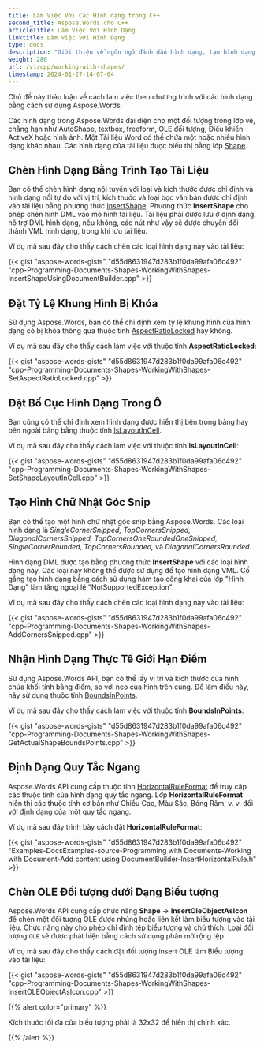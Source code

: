 ```yaml
---
title: Làm Việc Với Các Hình dạng trong C++
second_title: Aspose.Words cho C++
articleTitle: Làm Việc Với Hình Dạng
linktitle: Làm Việc Với Hình Dạng
type: docs
description: "Giới thiệu về ngôn ngữ đánh dấu hình dạng, tạo hình dạng của các loại khác nhau bằng cách sử dụng C++."
weight: 280
url: /vi/cpp/working-with-shapes/
timestamp: 2024-01-27-14-07-04
---
```


Chủ đề này thảo luận về cách làm việc theo chương trình với các hình dạng bằng cách sử dụng Aspose.Words.

Các hình dạng trong Aspose.Words đại diện cho một đối tượng trong lớp vẽ, chẳng hạn như AutoShape, textbox, freeform, OLE đối tượng, Điều khiển ActiveX hoặc hình ảnh. Một Tài liệu Word có thể chứa một hoặc nhiều hình dạng khác nhau. Các hình dạng của tài liệu được biểu thị bằng lớp [Shape](https://reference.aspose.com/words/cpp/aspose.words.drawing/shape/).

## Chèn Hình Dạng Bằng Trình Tạo Tài Liệu

Bạn có thể chèn hình dạng nội tuyến với loại và kích thước được chỉ định và hình dạng nổi tự do với vị trí, kích thước và loại bọc văn bản được chỉ định vào tài liệu bằng phương thức [InsertShape](https://reference.aspose.com/words/cpp/aspose.words/documentbuilder/insertshape/). Phương thức **InsertShape** cho phép chèn hình DML vào mô hình tài liệu. Tài liệu phải được lưu ở định dạng, hỗ trợ DML hình dạng, nếu không, các nút như vậy sẽ được chuyển đổi thành VML hình dạng, trong khi lưu tài liệu.

Ví dụ mã sau đây cho thấy cách chèn các loại hình dạng này vào tài liệu:

{{< gist "aspose-words-gists" "d55d8631947d283b1f0da99afa06c492" "cpp-Programming-Documents-Shapes-WorkingWithShapes-InsertShapeUsingDocumentBuilder.cpp" >}}

## Đặt Tỷ Lệ Khung Hình Bị Khóa

Sử dụng Aspose.Words, bạn có thể chỉ định xem tỷ lệ khung hình của hình dạng có bị khóa thông qua thuộc tính [AspectRatioLocked](https://reference.aspose.com/words/cpp/aspose.words.drawing/shapebase/get_aspectratiolocked/) hay không.

Ví dụ mã sau đây cho thấy cách làm việc với thuộc tính **AspectRatioLocked**:

{{< gist "aspose-words-gists" "d55d8631947d283b1f0da99afa06c492" "cpp-Programming-Documents-Shapes-WorkingWithShapes-SetAspectRatioLocked.cpp" >}}

## Đặt Bố Cục Hình Dạng Trong Ô

Bạn cũng có thể chỉ định xem hình dạng được hiển thị bên trong bảng hay bên ngoài bảng bằng thuộc tính [IsLayoutInCell](https://reference.aspose.com/words/cpp/aspose.words.drawing/shapebase/get_islayoutincell/).

Ví dụ mã sau đây cho thấy cách làm việc với thuộc tính **IsLayoutInCell**:

{{< gist "aspose-words-gists" "d55d8631947d283b1f0da99afa06c492" "cpp-Programming-Documents-Shapes-WorkingWithShapes-SetShapeLayoutInCell.cpp" >}}

## Tạo Hình Chữ Nhật Góc Snip

Bạn có thể tạo một hình chữ nhật góc snip bằng Aspose.Words. Các loại hình dạng là *SingleCornerSnipped, TopCornersSnipped, DiagonalCornersSnipped, TopCornersOneRoundedOneSnipped, SingleCornerRounded, TopCornersRounded,* và *DiagonalCornersRounded.*

Hình dạng DML được tạo bằng phương thức **InsertShape** với các loại hình dạng này. Các loại này không thể được sử dụng để tạo hình dạng VML. Cố gắng tạo hình dạng bằng cách sử dụng hàm tạo công khai của lớp "Hình Dạng" làm tăng ngoại lệ "NotSupportedException".

Ví dụ mã sau đây cho thấy cách chèn các loại hình dạng này vào tài liệu:

{{< gist "aspose-words-gists" "d55d8631947d283b1f0da99afa06c492" "cpp-Programming-Documents-Shapes-WorkingWithShapes-AddCornersSnipped.cpp" >}}

## Nhận Hình Dạng Thực Tế Giới Hạn Điểm

Sử dụng Aspose.Words API, bạn có thể lấy vị trí và kích thước của hình chứa khối tính bằng điểm, so với neo của hình trên cùng. Để làm điều này, hãy sử dụng thuộc tính [BoundsInPoints](https://reference.aspose.com/words/cpp/aspose.words.drawing/shapebase/get_boundsinpoints/).

Ví dụ mã sau đây cho thấy cách làm việc với thuộc tính **BoundsInPoints**:

{{< gist "aspose-words-gists" "d55d8631947d283b1f0da99afa06c492" "cpp-Programming-Documents-Shapes-WorkingWithShapes-GetActualShapeBoundsPoints.cpp" >}}

## Định Dạng Quy Tắc Ngang

Aspose.Words API cung cấp thuộc tính [HorizontalRuleFormat](https://reference.aspose.com/words/cpp/aspose.words.drawing/shape/get_horizontalruleformat/) để truy cập các thuộc tính của hình dạng quy tắc ngang. Lớp **HorizontalRuleFormat** hiển thị các thuộc tính cơ bản như Chiều Cao, Màu Sắc, Bóng Râm, v. v. đối với định dạng của một quy tắc ngang.

Ví dụ mã sau đây trình bày cách đặt **HorizontalRuleFormat**:

{{< gist "aspose-words-gists" "d55d8631947d283b1f0da99afa06c492" "Examples-DocsExamples-source-Programming with Documents-Working with Document-Add content using DocumentBuilder-InsertHorizontalRule.h" >}}

## Chèn OLE Đối tượng dưới Dạng Biểu tượng

Aspose.Words API cung cấp chức năng **Shape** → **InsertOleObjectAsIcon** để chèn một đối tượng OLE được nhúng hoặc liên kết làm biểu tượng vào tài liệu. Chức năng này cho phép chỉ định tệp biểu tượng và chú thích. Loại đối tượng `OLE` sẽ được phát hiện bằng cách sử dụng phần mở rộng tệp.

Ví dụ mã sau đây cho thấy cách đặt đối tượng insert OLE làm Biểu tượng vào tài liệu:

{{< gist "aspose-words-gists" "d55d8631947d283b1f0da99afa06c492" "cpp-Programming-Documents-Shapes-WorkingWithShapes-InsertOLEObjectAsIcon.cpp" >}}

{{% alert color="primary" %}}

Kích thước tối đa của biểu tượng phải là 32x32 để hiển thị chính xác.

{{% /alert %}}

